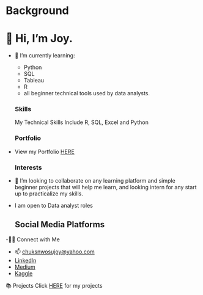 # Background

 # 👋 Hi, I’m Joy.

- 🌱 I’m currently learning:
   * Python
   * SQL
   * Tableau
   * R
   * all beginner technical tools used by data analysts.
   
   ### Skills
  My Technical Skills Include R, SQL, Excel and Python
   ### Portfolio 
   
- View my Portfolio [HERE](https://chuksivory.wixsite.com/portfolio)
   ### Interests
   
- 💞️ I’m looking to collaborate on any learning platform and simple beginner projects that will help me learn, and looking intern for any start up to practicalize my skills. 
- I am open to Data analyst roles 

   ## Social Media Platforms
-🙌🏻 Connect with Me
   * 📫 chuksnwosujoy@yahoo.com
   * [LinkedIn](https://www.linkedin.com/in/joychuksnwosu/)
   * [Medium](https://medium.com/@chuksivory)
   * [Kaggle](https://www.kaggle.com/ivoryj)

📚 Projects
Click [HERE](https://www.kaggle.com/ivoryj/code) for my projects 
<!---
ChuksJoy/ChuksJoy is a ✨ special ✨ repository because its `README.md` (this file) appears on your GitHub profile.
You can click the Preview link to take a look at your changes.
--->

